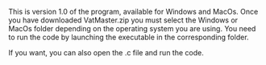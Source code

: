 This is version 1.0 of the program, available for Windows and MacOs. Once you have downloaded VatMaster.zip you must select the Windows or MacOs folder depending on the operating system you are using. You need to run the code by launching the executable in the corresponding folder.

If you want, you can also open the .c file and run the code.
